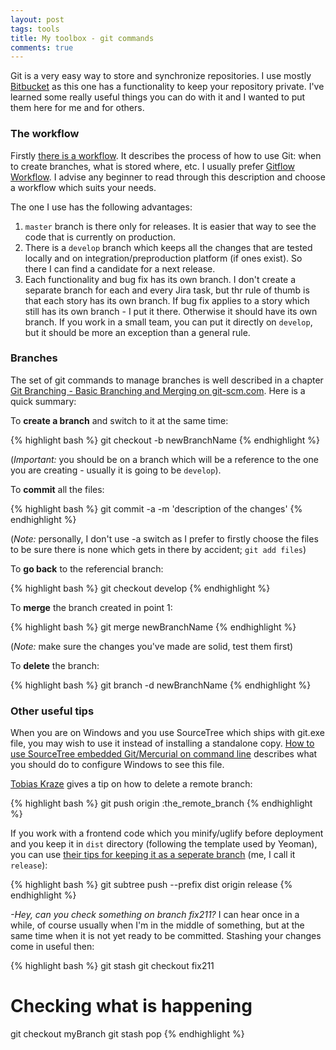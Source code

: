 ```yaml
---
layout: post
tags: tools
title: My toolbox - git commands
comments: true
---
```

Git is a very easy way to store and synchronize repositories. I use mostly [Bitbucket](https://bitbucket.org/) as this one has a functionality to keep your repository private. I've learned some really useful things you can do with it and I wanted to put them here for me and for others.
<!--more-->

### The workflow
Firstly [there is a workflow](https://www.atlassian.com/git/tutorials/comparing-workflows). It describes the process of how to use Git: when to create branches, what is stored where, etc. I usually prefer [Gitflow Workflow](https://www.atlassian.com/git/tutorials/comparing-workflows/gitflow-workflow). I advise any beginner to read through this description and choose a workflow which suits your needs.

The one I use has the following advantages:

1. `master` branch is there only for releases. It is easier that way to see the code that is currently on production.
2. There is a `develop` branch which keeps all the changes that are tested locally and on integration/preproduction platform (if ones exist). So there I can find a candidate for a next release.
3. Each functionality and bug fix has its own branch. I don't create a separate branch for each and every Jira task, but thr rule of thumb is that each story has its own branch. If bug fix applies to a story which still has its own branch - I put it there. Otherwise it should have its own branch. If you work in a small team, you can put it directly on `develop`, but it should be more an exception than a general rule.

### Branches

The set of git commands to manage branches is well described in a chapter [Git Branching - Basic Branching and Merging on git-scm.com](https://git-scm.com/book/en/v2/Git-Branching-Basic-Branching-and-Merging). Here is a quick summary:

To **create a branch** and switch to it at the same time: 

{% highlight bash %}
git checkout -b newBranchName
{% endhighlight %}

(*Important:* you should be on a branch which will be a reference to the one you are creating - usually it is going to be `develop`).

To **commit** all the files: 

{% highlight bash %}
git commit -a -m 'description of the changes'
{% endhighlight %}

(*Note:* personally, I don't use -a switch as I prefer to firstly choose the files to be sure there is none which gets in there by accident; `git add files`)

To **go back** to the referencial branch: 

{% highlight bash %}
git checkout develop
{% endhighlight %}

To **merge** the branch created in point 1: 

{% highlight bash %}
git merge newBranchName 
{% endhighlight %}

(*Note:* make sure the changes you've made are solid, test them first)

To **delete** the branch: 

{% highlight bash %}
git branch -d newBranchName
{% endhighlight %}

### Other useful tips

When you are on Windows and you use SourceTree which ships with git.exe file, you may wish to use it instead of installing a standalone copy. [How to use SourceTree embedded Git/Mercurial on command line](http://www.geekality.net/2015/01/13/how-to-use-sourcetree-embedded-gitmercurial-on-command-line/) describes what you should do to configure Windows to see this file.

[Tobias Kraze](http://makandracards.com/makandra/621-git-delete-a-branch-local-or-remote) gives a tip on how to delete a remote branch: 

{% highlight bash %}
git push origin :the_remote_branch
{% endhighlight %}

If you work with a frontend code which you minify/uglify before deployment and you keep it in `dist` directory (following the template used by Yeoman), you can use [their tips for keeping it as a seperate branch](http://yeoman.io/learning/deployment.html) (me, I call it `release`): 

{% highlight bash %}
git subtree push --prefix dist origin release
{% endhighlight %}

*-Hey, can you check something on branch fix211?* I can hear once in a while, of course usually when I'm in the middle of something, but at the same time when it is not yet ready to be committed. Stashing your changes come in useful then:

{% highlight bash %}
git stash
git checkout fix211
# Checking what is happening
git checkout myBranch
git stash pop
{% endhighlight %}